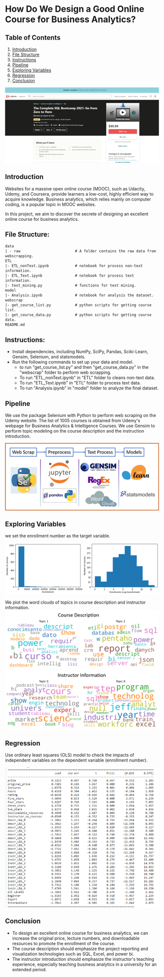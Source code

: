 # How Do We Design a Good Online Course for Business Analytics?

## Table of Contents
1. [Introduction](#introduction)
2. [File Structure](#filestructure)
3. [Instructions](#instructions)
4. [Pipeline](#pipeline)
5. [Exploring Variables](#variables)
6. [Regression](#regression)
7. [Conclusion](#conclusion)

![intro figure](https://github.com/leizhipeng/analyze_mooc_course_data/blob/main/figures/udemy.png?raw=true)

<a name="instroduction"></a>
## Introduction
Websites for a massive open online course (MOOC), such as Udacity, Udemy, and Coursera, provide learners a low-cost, highly efficient way to acquire knowledge. Business analytics, which relies mainly on computer coding, is a popular topic in MOOC websites. 

In this project, we aim to discover the secrete of designing an excellent online course for business analytics. 

<a name="filestructure"></a>
## File Structure:
    data
    | - raw                         # A folder contains the raw data from webscrapping.
    ETL
    |- ETL_nonText.ipynb            # notebook for process non-text information.
    |- ETL_Text.ipynb               # notebook for process text information.
    |- text_mining.py               # functions for text mining. 
    model
    |- Analysis.ipynb               # notebook for analysis the dataset. 
    webscrap
    |- get_course_list.py           # python scripts for getting course list.
    |- get_course_data.py           # python scripts for getting course data. 
    README.md

<a name="instructions"></a>
## Instructions:
* Install dependencies, including NumPy, SciPy, Pandas, Sciki-Learn, Gensim, Selenium, and statsmodels.
* Run the following commands to set up your data and model.
    - to run "get_course_list.py" and then "get_course_data.py" in the "webscrap" folder to perform web scrapping. 
    - To run "ETL_nonText.ipynb" in "ETL" folder to cleans non-text data.
    - To run "ETL_Text.ipynb" in "ETL" folder to process text data.
    - To run "Analysis.ipynb" in "model" folder to analyze the final dataset.

<a name="pipeline"></a>
## Pipeline
We use the package Selenium with Python to perform web scraping on the Udemy website.  The list of 1005 courses is obtained from Udemy's webpage for Business Analytics & Intelligence Courses. We use Gensim to perform topic modeling on the course description and the instruction introduction.  

![pipe figure](https://github.com/leizhipeng/analyze_mooc_course_data/blob/main/figures/pipe.png?raw=true)

<a name="variables"></a>
## Exploring Variables
we set the enrollment number as the target variable.

![enrollment figure](https://github.com/leizhipeng/analyze_mooc_course_data/blob/main/figures/enrollment.png?raw=true)

We plot the word clouds of topics in course description and instructor information. 
![description figure](https://github.com/leizhipeng/analyze_mooc_course_data/blob/main/figures/lda_description.png?raw=true)
![instruction figure](https://github.com/leizhipeng/analyze_mooc_course_data/blob/main/figures/lda_instructor.png?raw=true)

<a name="regression"></a>
## Regression
Use ordinary least squares (OLS) model to check the impacts of independent variables on the dependent variable (enrollment number). 

![regression figure](https://github.com/leizhipeng/analyze_mooc_course_data/blob/main/figures/OLS.png?raw=true)

<a name="conclusion"></a>
## Conclusion
* To design an excellent online course for business analytics, we can increase the original price, lecture numbers, and downloadable resources to promote the enrollment of the course.
* The course description should emphasize the project reporting and visualization technologies such as SQL, Excel, and power bi. 
* The instructor introduction should emphasize the instructor's teaching experience, especially teaching business analytics in a university for an extended period.
